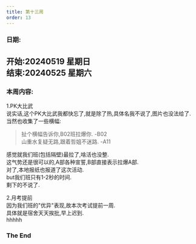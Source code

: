 ```yaml
---
title: 第十三周
order: 13
---
```


### 日期:  
**开始:20240519 星期日**  
**结束:20240525 星期六**  
---

### 本周内容:  

1.PK大比武  
说实话,这个PK大比武我都快忘了,就是除了热,具体名我不说了,图片也没法给了.   
当然也收集了一些横幅:  

> 扯个横幅告诉你,B02班拉爆你.  -B02  
> 山重水复疑无路,跟着哲姐不迷路. -A11  

感觉就我们班(包括隔壁)最拉了,啥活也没整.  
这气势还是很可以的,A部各种宣誓,B部直接表示拉爆A部.  
对了,本地报纸也报道了这次活动.  
but我们班只有1-2秒的时间.  
剩下的不说了.  

2.月考提前  
因为我们班的"优异"表现,故本次考试提前一周.  
具体就是宿舍天天挨批,早上迟到.  
hhhhh  

### The End  